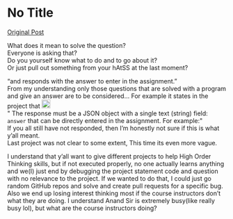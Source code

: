 # No Title

[Original Post](https://discourse.onlinedegree.iitm.ac.in/t/169029/35)

<p>What does it mean to solve the question?<br>
Everyone is asking that?<br>
Do you yourself know what to do and to go about it?<br>
Or just pull out something from your hAtSS at the last moment?</p>
<p>“and responds with the answer to enter in the assignment.”<br>
From my understanding only those questions that are solved with a program and give an answer are to be considered… For example it states in the project that <img src="https://emoji.discourse-cdn.com/google/backhand_index_pointing_down/3.png?v=13" title=":backhand_index_pointing_down:t3:" class="emoji" alt=":backhand_index_pointing_down:t3:" loading="lazy" width="20" height="20"><br>
" The response must be a JSON object with a single text (string) field: <code>answer</code> that can be directly entered in the assignment. For example:"<br>
If you all still have not responded, then I’m honestly not sure if this is what y’all meant.<br>
Last project was not clear to some extent, This time its even more vague.</p>
<p>I understand that y’all want to give different projects to help High Order Thinking skills, but if not executed properly, no one actually learns anything and we(I) just end by debugging the project statement code and question with no relevance to the project. If we wanted to do that, I could just go random GitHub repos and solve and create pull requests for a specific bug. Also we end up losing interest thinking most if the course instructors don’t what they are doing. I understand Anand Sir is extremely busy(like really busy lol), but what are the course instructors doing?</p>